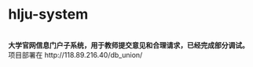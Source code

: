 <h1>hlju-system</h1>
<br><strong>大学官网信息门户子系统，用于教师提交意见和合理请求，已经完成部分调试。</strong><br>
项目部署在 http://118.89.216.40/db_union/
